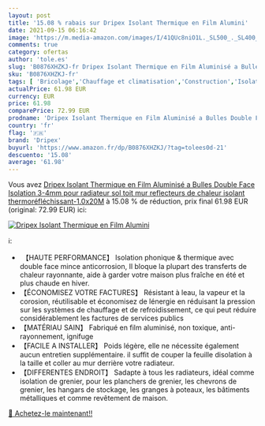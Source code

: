 ```yaml
---
layout: post
title: '15.08 % rabais sur Dripex Isolant Thermique en Film Alumini'
date: 2021-09-15 06:16:42
image: 'https://m.media-amazon.com/images/I/41QUc8niO1L._SL500_._SL400_.jpg'
comments: true
category: ofertas
author: 'tole.es'
slug: 'B0876XHZKJ-fr Dripex Isolant Thermique en Film Aluminisé a Bulles Double...'
sku: 'B0876XHZKJ-fr'
tags: [ 'Bricolage','Chauffage et climatisation','Construction','Isolation de la maison','Revêtements pour toit','dripex', ]
actualPrice: 61.98 EUR
currency: EUR
price: 61.98
comparePrice: 72.99 EUR
prodname: 'Dripex Isolant Thermique en Film Aluminisé a Bulles Double Face Isolation 3-4mm pour radiateur sol toit mur  reflecteurs de chaleur isolant thermoréfléchissant-1.0x20M'
country: 'fr'
flag: '🇫🇷'
brand: 'Dripex'
buyurl: 'https://www.amazon.fr/dp/B0876XHZKJ/?tag=tolees0d-21'
descuento: '15.08'
average: '61.98'
---
```


Vous avez [Dripex Isolant Thermique en Film Aluminisé a Bulles Double Face Isolation 3-4mm pour radiateur sol toit mur  reflecteurs de chaleur isolant thermoréfléchissant-1.0x20M](https://www.amazon.fr/dp/B0876XHZKJ/?tag=tolees0d-21)  à  15.08 % de réduction, prix final  61.98 EUR (original: 72.99 EUR) ici:

[![Dripex Isolant Thermique en Film Alumini](https://m.media-amazon.com/images/I/41QUc8niO1L._SL500_._SL400_.jpg)](https://www.amazon.fr/dp/B0876XHZKJ/?tag=tolees0d-21)

ℹ️:

-  【HAUTE PERFORMANCE】 Isolation phonique & thermique avec double face mince anticorrosion, Il bloque la plupart des transferts de chaleur rayonnante, aide à garder votre maison plus fraîche en été et plus chaude en hiver.  
- 【ÉCONOMISEZ VOTRE FACTURES】 Résistant à leau, la vapeur et la corosion, réutilisable et économisez de lénergie en réduisant la pression sur les systèmes de chauffage et de refroidissement, ce qui peut réduire considérablement les factures de services publics
- 【MATÉRIAU SAIN】 Fabriqué en film aluminisé, non toxique, anti-rayonnement, ignifuge
- 【FACILE A INSTALLER】 Poids légère, elle ne nécessite également aucun entretien supplémentaire. il suffit de couper la feuille disolation à la taille et coller au mur derrière votre radiateur.
- 【DIFFERENTES ENDROIT】 Sadapte à tous les radiateurs, idéal comme isolation de grenier, pour les planchers de grenier, les chevrons de grenier, les hangars de stockage, les granges à poteaux, les bâtiments métalliques et comme revêtement de maison.

[🛒 Achetez-le maintenant!!](https://www.amazon.fr/dp/B0876XHZKJ/?tag=tolees0d-21)

